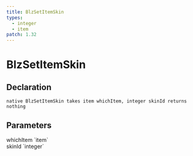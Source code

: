 ```yaml
---
title: BlzSetItemSkin
types:
  - integer
  - item
patch: 1.32
---
```


# BlzSetItemSkin

## Declaration

```
native BlzSetItemSkin takes item whichItem, integer skinId returns nothing
```

## Parameters
<dl>
  <dt>whichItem `item`</dt>
  <dd></dd>

  <dt>skinId `integer`</dt>
  <dd></dd>
</dl>